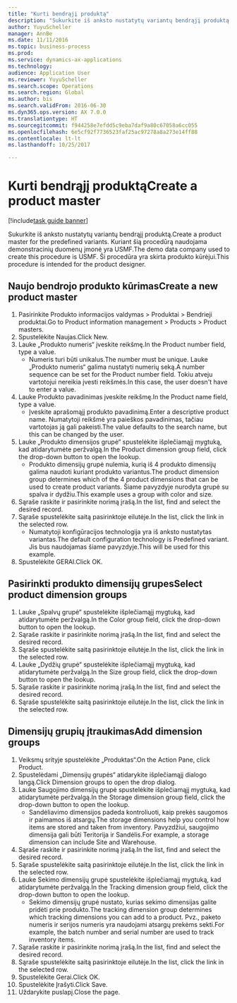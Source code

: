 ```yaml
--- 
title: "Kurti bendrąjį produktą"
description: "Sukurkite iš anksto nustatytų variantų bendrąjį produktą."
author: YuyuScheller
manager: AnnBe
ms.date: 11/11/2016
ms.topic: business-process
ms.prod: 
ms.service: dynamics-ax-applications
ms.technology: 
audience: Application User
ms.reviewer: YuyuScheller
ms.search.scope: Operations
ms.search.region: Global
ms.author: bis
ms.search.validFrom: 2016-06-30
ms.dyn365.ops.version: AX 7.0.0
ms.translationtype: HT
ms.sourcegitcommit: f944258e7efdd5c9eba7daf9a80c67058a6cc055
ms.openlocfilehash: 6e5cf92f7736523faf25ac97278a8a273e14ff88
ms.contentlocale: lt-lt
ms.lasthandoff: 10/25/2017

---
```

# <a name="create-a-product-master"></a><span data-ttu-id="4a43a-103">Kurti bendrąjį produktą</span><span class="sxs-lookup"><span data-stu-id="4a43a-103">Create a product master</span></span>

[!include[task guide banner](../../includes/task-guide-banner.md)]

<span data-ttu-id="4a43a-104">Sukurkite iš anksto nustatytų variantų bendrąjį produktą.</span><span class="sxs-lookup"><span data-stu-id="4a43a-104">Create a product master for the predefined variants.</span></span> <span data-ttu-id="4a43a-105">Kuriant šią procedūrą naudojama demonstracinių duomenų įmonė yra USMF.</span><span class="sxs-lookup"><span data-stu-id="4a43a-105">The demo data company used to create this procedure is USMF.</span></span> <span data-ttu-id="4a43a-106">Ši procedūra yra skirta produkto kūrėjui.</span><span class="sxs-lookup"><span data-stu-id="4a43a-106">This procedure is intended for the product designer.</span></span>


## <a name="create-a-new-product-master"></a><span data-ttu-id="4a43a-107">Naujo bendrojo produkto kūrimas</span><span class="sxs-lookup"><span data-stu-id="4a43a-107">Create a new product master</span></span>
1. <span data-ttu-id="4a43a-108">Pasirinkite Produkto informacijos valdymas > Produktai > Bendrieji produktai.</span><span class="sxs-lookup"><span data-stu-id="4a43a-108">Go to Product information management > Products > Product masters.</span></span>
2. <span data-ttu-id="4a43a-109">Spustelėkite Naujas.</span><span class="sxs-lookup"><span data-stu-id="4a43a-109">Click New.</span></span>
3. <span data-ttu-id="4a43a-110">Lauke „Produkto numeris“ įveskite reikšmę.</span><span class="sxs-lookup"><span data-stu-id="4a43a-110">In the Product number field, type a value.</span></span>
    * <span data-ttu-id="4a43a-111">Numeris turi būti unikalus.</span><span class="sxs-lookup"><span data-stu-id="4a43a-111">The number must be unique.</span></span> <span data-ttu-id="4a43a-112">Lauke „Produkto numeris“ galima nustatyti numerių seką.</span><span class="sxs-lookup"><span data-stu-id="4a43a-112">A number sequence can be set for the Product number field.</span></span> <span data-ttu-id="4a43a-113">Tokiu atveju vartotojui nereikia įvesti reikšmės.</span><span class="sxs-lookup"><span data-stu-id="4a43a-113">In this case, the user doesn't have to enter a value.</span></span>  
4. <span data-ttu-id="4a43a-114">Lauke Produkto pavadinimas įveskite reikšmę.</span><span class="sxs-lookup"><span data-stu-id="4a43a-114">In the Product name field, type a value.</span></span>
    * <span data-ttu-id="4a43a-115">Įveskite aprašomąjį produkto pavadinimą.</span><span class="sxs-lookup"><span data-stu-id="4a43a-115">Enter a descriptive product name.</span></span> <span data-ttu-id="4a43a-116">Numatytoji reikšmė yra paieškos pavadinimas, tačiau vartotojas ją gali pakeisti.</span><span class="sxs-lookup"><span data-stu-id="4a43a-116">The value defaults to the search name, but this can be changed by the user.</span></span>  
5. <span data-ttu-id="4a43a-117">Lauke „Produkto dimensijos grupė“ spustelėkite išplečiamąjį mygtuką, kad atidarytumėte peržvalgą.</span><span class="sxs-lookup"><span data-stu-id="4a43a-117">In the Product dimension group field, click the drop-down button to open the lookup.</span></span>
    * <span data-ttu-id="4a43a-118">Produkto dimensijų grupė nulemia, kurią iš 4 produkto dimensijų galima naudoti kuriant produkto variantus.</span><span class="sxs-lookup"><span data-stu-id="4a43a-118">The product dimension group determines which of the 4 product dimensions that can be used to create product variants.</span></span> <span data-ttu-id="4a43a-119">Šiame pavyzdyje nurodyta grupė su spalva ir dydžiu.</span><span class="sxs-lookup"><span data-stu-id="4a43a-119">This example uses a group with color and size.</span></span>  
6. <span data-ttu-id="4a43a-120">Sąraše raskite ir pasirinkite norimą įrašą.</span><span class="sxs-lookup"><span data-stu-id="4a43a-120">In the list, find and select the desired record.</span></span>
7. <span data-ttu-id="4a43a-121">Sąraše spustelėkite saitą pasirinktoje eilutėje.</span><span class="sxs-lookup"><span data-stu-id="4a43a-121">In the list, click the link in the selected row.</span></span>
    * <span data-ttu-id="4a43a-122">Numatytoji konfigūracijos technologija yra iš anksto nustatytas variantas.</span><span class="sxs-lookup"><span data-stu-id="4a43a-122">The default configuration technology is Predefined variant.</span></span> <span data-ttu-id="4a43a-123">Jis bus naudojamas šiame pavyzdyje.</span><span class="sxs-lookup"><span data-stu-id="4a43a-123">This will be used for this example.</span></span>  
8. <span data-ttu-id="4a43a-124">Spustelėkite GERAI.</span><span class="sxs-lookup"><span data-stu-id="4a43a-124">Click OK.</span></span>

## <a name="select-product-dimension-groups"></a><span data-ttu-id="4a43a-125">Pasirinkti produkto dimensijų grupes</span><span class="sxs-lookup"><span data-stu-id="4a43a-125">Select product dimension groups</span></span>
1. <span data-ttu-id="4a43a-126">Lauke „Spalvų grupė“ spustelėkite išplečiamąjį mygtuką, kad atidarytumėte peržvalgą.</span><span class="sxs-lookup"><span data-stu-id="4a43a-126">In the Color group field, click the drop-down button to open the lookup.</span></span>
2. <span data-ttu-id="4a43a-127">Sąraše raskite ir pasirinkite norimą įrašą.</span><span class="sxs-lookup"><span data-stu-id="4a43a-127">In the list, find and select the desired record.</span></span>
3. <span data-ttu-id="4a43a-128">Sąraše spustelėkite saitą pasirinktoje eilutėje.</span><span class="sxs-lookup"><span data-stu-id="4a43a-128">In the list, click the link in the selected row.</span></span>
4. <span data-ttu-id="4a43a-129">Lauke „Dydžių grupė“ spustelėkite išplečiamąjį mygtuką, kad atidarytumėte peržvalgą.</span><span class="sxs-lookup"><span data-stu-id="4a43a-129">In the Size group field, click the drop-down button to open the lookup.</span></span>
5. <span data-ttu-id="4a43a-130">Sąraše raskite ir pasirinkite norimą įrašą.</span><span class="sxs-lookup"><span data-stu-id="4a43a-130">In the list, find and select the desired record.</span></span>
6. <span data-ttu-id="4a43a-131">Sąraše spustelėkite saitą pasirinktoje eilutėje.</span><span class="sxs-lookup"><span data-stu-id="4a43a-131">In the list, click the link in the selected row.</span></span>

## <a name="add-dimension-groups"></a><span data-ttu-id="4a43a-132">Dimensijų grupių įtraukimas</span><span class="sxs-lookup"><span data-stu-id="4a43a-132">Add dimension groups</span></span>
1. <span data-ttu-id="4a43a-133">Veiksmų srityje spustelėkite „Produktas“.</span><span class="sxs-lookup"><span data-stu-id="4a43a-133">On the Action Pane, click Product.</span></span>
2. <span data-ttu-id="4a43a-134">Spustelėdami „Dimensijų grupės“ atidarykite išplečiamąjį dialogo langą.</span><span class="sxs-lookup"><span data-stu-id="4a43a-134">Click Dimension groups to open the drop dialog.</span></span>
3. <span data-ttu-id="4a43a-135">Lauke Saugojimo dimensijų grupė spustelėkite išplečiamąjį mygtuką, kad atidarytumėte peržvalgą.</span><span class="sxs-lookup"><span data-stu-id="4a43a-135">In the Storage dimension group field, click the drop-down button to open the lookup.</span></span>
    * <span data-ttu-id="4a43a-136">Sandėliavimo dimensijos padeda kontroliuoti, kaip prekės saugomos ir paimamos iš atsargų.</span><span class="sxs-lookup"><span data-stu-id="4a43a-136">The storage dimensions help you control how items are stored and taken from inventory.</span></span> <span data-ttu-id="4a43a-137">Pavyzdžiui, saugojimo dimensija gali būti Teritorija ir Sandėlis.</span><span class="sxs-lookup"><span data-stu-id="4a43a-137">For example, a storage dimension can include Site and Warehouse.</span></span>  
4. <span data-ttu-id="4a43a-138">Sąraše raskite ir pasirinkite norimą įrašą.</span><span class="sxs-lookup"><span data-stu-id="4a43a-138">In the list, find and select the desired record.</span></span>
5. <span data-ttu-id="4a43a-139">Sąraše spustelėkite saitą pasirinktoje eilutėje.</span><span class="sxs-lookup"><span data-stu-id="4a43a-139">In the list, click the link in the selected row.</span></span>
6. <span data-ttu-id="4a43a-140">Lauke Sekimo dimensijų grupė spustelėkite išplečiamąjį mygtuką, kad atidarytumėte peržvalgą.</span><span class="sxs-lookup"><span data-stu-id="4a43a-140">In the Tracking dimension group field, click the drop-down button to open the lookup.</span></span>
    * <span data-ttu-id="4a43a-141">Sekimo dimensijų grupė nustato, kurias sekimo dimensijas galite pridėti prie produkto.</span><span class="sxs-lookup"><span data-stu-id="4a43a-141">The tracking dimension group determines which tracking dimensions you can add to a product.</span></span> <span data-ttu-id="4a43a-142">Pvz., paketo numeris ir serijos numeris yra naudojami atsargų prekėms sekti.</span><span class="sxs-lookup"><span data-stu-id="4a43a-142">For example, the batch number and serial number are used to track inventory items.</span></span>  
7. <span data-ttu-id="4a43a-143">Sąraše raskite ir pasirinkite norimą įrašą.</span><span class="sxs-lookup"><span data-stu-id="4a43a-143">In the list, find and select the desired record.</span></span>
8. <span data-ttu-id="4a43a-144">Sąraše spustelėkite saitą pasirinktoje eilutėje.</span><span class="sxs-lookup"><span data-stu-id="4a43a-144">In the list, click the link in the selected row.</span></span>
9. <span data-ttu-id="4a43a-145">Spustelėkite Gerai.</span><span class="sxs-lookup"><span data-stu-id="4a43a-145">Click OK.</span></span>
10. <span data-ttu-id="4a43a-146">Spustelėkite Įrašyti.</span><span class="sxs-lookup"><span data-stu-id="4a43a-146">Click Save.</span></span>
11. <span data-ttu-id="4a43a-147">Uždarykite puslapį.</span><span class="sxs-lookup"><span data-stu-id="4a43a-147">Close the page.</span></span>


